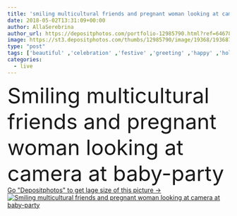 ```yaml
---
title: 'smiling multicultural friends and pregnant woman looking at camera at baby-party'
date: 2018-05-02T13:31:09+00:00
author: AllaSerebrina
author_url: https://depositphotos.com/portfolio-12985790.html?ref=64678756
image: https://st3.depositphotos.com/thumbs/12985790/image/19368/193687492/api_thumb_450.jpg?forcejpeg=true
type: "post"
tags: ['beautiful' ,'celebration' ,'festive' ,'greeting' ,'happy' ,'holiday' ,'female' ,'smiling' ,'people' ,'women' ,'happiness' ,'cheerful' ,'caucasian' ,'smile' ,'girls' ,'friendship' ,'home' ,'together' ,'togetherness' ,'abdomen' ,'friends' ,'indoors' ,'asian' ,'attractive' ,'apartment' ,'mother' ,'parent' ,'balloons' ,'pregnant' ,'pregnancy' ,'parenthood' ,'expecting' ,'expectant' ,'maternity' ,'motherhood' ,'maternal' ,'multicultural' ,'childbearing' ,'multiethnic' ,'looking at camera' ,'selective focus' ,'Young Adults' ,'Living Room' ,'baby shower' ,'baby party' ]
categories: 
  - live
---
```

<div aling="center">
            <font size="60"> Smiling multicultural friends and pregnant woman looking at camera at baby-party</font>   
</div>
<div>
    <a href='https://depositphotos.com/193687492/stock-photo-smiling-multicultural-friends-pregnant-woman.html?ref=64678756' target=_blank > Go "Depositphotos" to get lage size of this picture ->
        <img href='https://depositphotos.com/193687492/stock-photo-smiling-multicultural-friends-pregnant-woman.html?ref=64678756' src='https://st3.depositphotos.com/12985790/19368/i/950/depositphotos_193687492-stock-photo-smiling-multicultural-friends-pregnant-woman.jpg?forcejpeg=true' alt='Smiling multicultural friends and pregnant woman looking at camera at baby-party' >
    </a>
</div>
